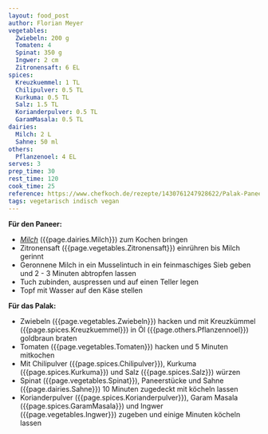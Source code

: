 ```yaml
---
layout: food_post
author: Florian Meyer
vegetables:
  Zwiebeln: 200 g
  Tomaten: 4
  Spinat: 350 g
  Ingwer: 2 cm
  Zitronensaft: 6 EL
spices:
  Kreuzkuemmel: 1 TL
  Chilipulver: 0.5 TL
  Kurkuma: 0.5 TL
  Salz: 1.5 TL
  Korianderpulver: 0.5 TL
  GaramMasala: 0.5 TL
dairies:
  Milch: 2 L
  Sahne: 50 ml
others:
  Pflanzenoel: 4 EL
serves: 3
prep_time: 30
rest_time: 120
cook_time: 25
reference: https://www.chefkoch.de/rezepte/1430761247928622/Palak-Paneer.html
tags: vegetarisch indisch vegan 
---
```


**Für den Paneer:**
- <u>*Milch*</u> ({{page.dairies.Milch}}) zum Kochen bringen
- Zitronensaft ({{page.vegetables.Zitronensaft}}) einrühren bis Milch gerinnt
- Geronnene Milch in ein Musselintuch in ein feinmaschiges Sieb geben und 2 - 3 Minuten abtropfen lassen
- Tuch zubinden, auspressen und auf einen Teller legen
- Topf mit Wasser auf den Käse stellen

**Für das Palak:**
- Zwiebeln ({{page.vegetables.Zwiebeln}}) hacken und mit Kreuzkümmel ({{page.spices.Kreuzkuemmel}}) in Öl ({{page.others.Pflanzennoel}}) goldbraun braten
- Tomaten ({{page.vegetables.Tomaten}}) hacken und 5 Minuten mitkochen
- Mit Chilipulver ({{page.spices.Chilipulver}}), Kurkuma ({{page.spices.Kurkuma}}) und Salz ({{page.spices.Salz}}) würzen
- Spinat ({{page.vegetables.Spinat}}), Paneerstücke und Sahne ({{page.dairies.Sahne}}) 10 Minuten zugedeckt mit köcheln lassen
- Korianderpulver ({{page.spices.Korianderpulver}}), Garam Masala ({{page.spices.GaramMasala}}) und Ingwer ({{page.vegetables.Ingwer}}) zugeben und einige Minuten köcheln lassen
